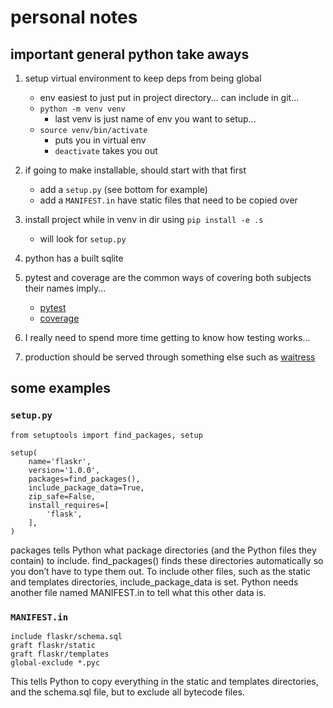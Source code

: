 # personal notes

## important general python take aways

1. setup virtual environment to keep deps from being global
    * env easiest to just put in project directory... can include in git...
    * `python -m venv venv`
      * last venv is just name of env you want to setup...
    * `source venv/bin/activate`
      * puts you in virtual env
      * `deactivate` takes you out

1. if going to make installable, should start with that first
    * add a `setup.py` (see bottom for example)
    * add a `MANIFEST.in` have static files that need to be copied over
1. install project while in venv in dir using `pip install -e .s`
    * will look for `setup.py`

1. python has a built sqlite
1. pytest and coverage are the common ways of covering both subjects their names imply...
    * [pytest](https://pytest.readthedocs.io/en/latest/)
    * [coverage](https://coverage.readthedocs.io/en/coverage-4.5.1/)
1. I really need to spend more time getting to know how testing works...
1. production should be served through something else such as [waitress](https://docs.pylonsproject.org/projects/waitress/en/latest/)

## some examples

### `setup.py`
```
from setuptools import find_packages, setup

setup(
    name='flaskr',
    version='1.0.0',
    packages=find_packages(),
    include_package_data=True,
    zip_safe=False,
    install_requires=[
        'flask',
    ],
)
```
packages tells Python what package directories (and the Python files they contain) to include. find_packages() finds these directories automatically so you don’t have to type them out. To include other files, such as the static and templates directories, include_package_data is set. Python needs another file named MANIFEST.in to tell what this other data is.

### `MANIFEST.in`
```
include flaskr/schema.sql
graft flaskr/static
graft flaskr/templates
global-exclude *.pyc
```
This tells Python to copy everything in the static and templates directories, and the schema.sql file, but to exclude all bytecode files.
